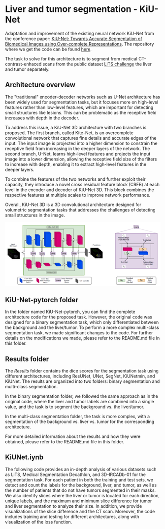 # Liver and tumor segmentation - KiU-Net

Adaptation and improvement of the existing neural network KiU-Net from the conference paper: [KiU-Net: Towards Accurate Segmentation of Biomedical Images using Over-complete Representations](https://arxiv.org/abs/2006.04878). The repository where we get the code can be found [here](https://github.com/jeya-maria-jose/KiU-Net-pytorch).

The task to solve for this architecture is to segment from medical CT-contrast-enhaced scans from the public dataset [LiTS challenge](https://competitions.codalab.org/competitions/17094) the liver and tumor separately.

## Architecture overview

The "traditional" encoder-decoder networks such as U-Net architecture has been widely used for segmentation tasks, but it focuses more on high-level features rather than low-level features, which are important for detecting small structures like lesions. This can be problematic as the receptive field increases with depth in the decoder.

To address this issue, a KiU-Net 3D architecture with two branches is proposed. The first branch, called Kite-Net, is an overcomplete convolutional network that captures fine details and accurate edges of the input. The input image is projected into a higher dimension to constrain the receptive field from increasing in the deeper layers of the network. The second branch, U-Net, learns high-level features and projects the input image into a lower dimension, allowing the receptive field size of the filters to increase with depth, enabling it to extract high-level features in the deeper layers.

To combine the features of the two networks and further exploit their capacity, they introduce a novel cross residual feature block (CRFB) at each level in the encoder and decoder of KiU-Net 3D. This block combines the respective features at multiple scales to improve network performance.

Overall, KiU-Net 3D is a 3D convolutional architecture designed for volumetric segmentation tasks that addresses the challenges of detecting small structures in the image.

![KiU-Net architecture](KiU-Net-pytorch/img/arch.png)

## KiU-Net-pytorch folder

In the folder named KiU-Net-pytorch, you can find the complete architecture code for the proposed task. However, the original code was designed for a binary segmentation task, which only differentiated between the background and the liver/tumor. To perform a more complex multi-class segmentation task, we made significant changes to the code. For further details on the modifications we made, please refer to the README.md file in this folder.

## Results folder

The _Results_ folder contains the dice scores for the segmentation task using different architectures, including ResUNet, UNet, SegNet, KiUNetmin, and KiUNet. The results are organized into two folders: binary segmentation and multi-class segmentation.

In the binary segmentation folder, we followed the same approach as in the original code, where the liver and tumor labels are combined into a single value, and the task is to segment the background vs. the liver/tumor.

In the multi-class segmentation folder, the task is more complex, with a segmentation of the background vs. liver vs. tumor for the corresponding architecture.

For more detailed information about the results and how they were obtained, please refer to the README.md file in this folder.

## KiUNet.iynb

The following code provides an in-depth analysis of various datasets such as LiTS, Medical Segmentation Decathlon, and 3D-IRCADb-01 for the segmentation task. For each patient in both the training and test sets, we detect and count the labels for the background, liver, and tumor, as well as the number of patients that do not have tumors segmented in their masks. We also identify slices where the liver or tumor is located for each direction, unique labels, and the maximum and minimum slice difference for tumor and liver segmentation to analyze their size. In addition, we provide visualizations of the slice difference and the CT scan. Moreover, the code includes training and testing for different architectures, along with visualization of the loss function.
